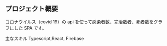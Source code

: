 ## プロジェクト概要

コロナウイルス（covid 19）の api を使って感染者数、完治数者、死者数をグラフにした SPA です。

主なスキル
Typescript,React, Firebase
